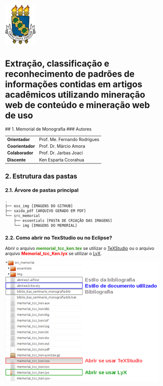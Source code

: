<img src="src_memorial/img/LOGO_PNG.png" width="100px"/>
<h1>Extração, classificação e reconhecimento de padrões de informações contidas em artigos acadêmicos utilizando mineração web de conteúdo e mineração web de uso </h1>
## 1. Memorial de Monografia
### Autores
<table>
  <tbody>
    <tr>
      <td><strong>Orientador</strong></td>
      <td>Prof. Me. Fernando Rodrigues</td>
    </tr>
    <tr>
      <td><strong>Coorientador</strong></td>
      <td>Prof. Dr. Márcio Amora</td>
    </tr>
    <tr>
      <td><strong>Colaborador</strong></td>
      <td>Prof. Dr. Jarbas Joací</td>
    </tr>
    <tr>
      <td><strong>Discente</strong></td>
      <td>Ken Esparta Ccorahua</td>
    </tr>
  </tbody>
</table>

## 2. Estrutura das pastas
### 2.1. Árvore de pastas principal

```
.
├── ess_img [IMAGENS DO GITHUB]
├── saida_pdf [ARQUIVO GERADO EM PDF]
└── src_memorial
    ├── essentials [PASTA DE CRIAÇÃO DAS IMAGENS]
    └── img [IMAGENS DO MEMORIAL]
```
### 2.2. Como abrir no TexStudio ou no Eclipse?
<p>
  Abrir o arquivo <b style="color:rgb(50,150,25)">memorial_tcc_ken.tex</b> se utilizar o  <a href="http://www.texstudio.org/">TeXStudio</a> ou o arquivo arquivo <b style="color:rgb(255,0,0)">Memorial_tcc_Ken.lyx</b> se utilizar o <a href="http://www.lyx.org/">LyX</a>.
</p>
<img src="ess_img/pastas.png" width="550px"/>
